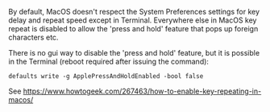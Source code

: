 By default, MacOS doesn't respect the System Preferences settings for key delay and repeat speed except in Terminal. Everywhere else in 
MacOS key repeat is disabled to allow the 'press and hold' feature that pops up foreign characters etc.

There is no gui way to disable the 'press and hold' feature, but it is possible in the Terminal (reboot required after issuing the command):

```
defaults write -g ApplePressAndHoldEnabled -bool false
```

See <https://www.howtogeek.com/267463/how-to-enable-key-repeating-in-macos/>
